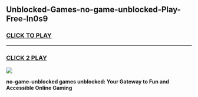 
## Unblocked-Games-no-game-unblocked-Play-Free-ln0s9
<h3>
<a href="https://premium76.site?title=no-game-unblocked&ref=10A">CLICK TO PLAY</a></h3>
<hr>

<h3>
<a href="https://premium76.site?title=no-game-unblocked&ref=10A">CLICK 2 PLAY</a>
  
</h3>

<a href="https://premium76.site?title=no-game-unblocked&ref=10A"><img src="https://clearcache.store/games.png"></a>


**no-game-unblocked games unblocked: Your Gateway to Fun and Accessible Online Gaming**
